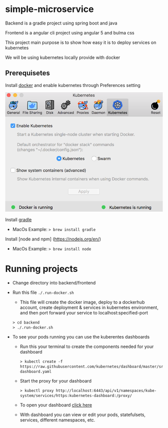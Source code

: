 # simple-microservice

Backend is a gradle project using spring boot and java

Frontend is a angular cli project using angular 5 and bulma css

This project main purpose is to show how easy it is to deploy services on kubernetes

We will be using kubernetes locally provide with docker

## Prerequisetes

Install [docker](https://docs.docker.com/) and enable kubernetes through Preferences setting

![Kubernetes Setting](./kubernetesSetting.png)

Install [gradle](https://gradle.org/)
* MacOs Example: `> brew install gradle`

Install [node and npm] (https://nodejs.org/en/)
* MacOs Example: `> brew install node`


# Running projects

* Change directory into backend/frontend
* Run this file `./.run-docker.sh`
    * This file will create the docker image, deploy to a dockerhub account, create deployment & services in kubernetes environment, and then port forward your service to localhost:specified-port
    ```
    > cd backend
    > ./.run-docker.sh
    ```

* To see your pods running you can use the kuberentes dashboards
    * Run this your terminal to create the components needed for your dashboard
        ```
        > kubectl create -f https://raw.githubusercontent.com/kubernetes/dashboard/master/src/deploy/recommended/kubernetes-dashboard.yaml
        ```
    * Start the proxy for your dashboard
        ```
        > kubectl proxy http://localhost:6443/api/v1/namespaces/kube-system/services/https:kubernetes-dashboard:/proxy/
        ```  
    * To open your dashboard [click here](http://localhost:8001/api/v1/namespaces/kube-system/services/https:kubernetes-dashboard:/proxy/#!/overview?namespace=default)

    * With dashboard you can view or edit your pods, statefulsets, services, different namespaces, etc.
    


